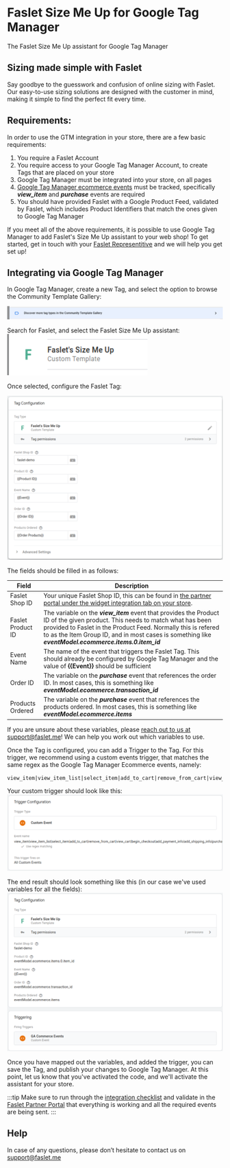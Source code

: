 # Faslet Size Me Up for Google Tag Manager
The Faslet Size Me Up assistant for Google Tag Manager

## Sizing made simple with Faslet

Say goodbye to the guesswork and confusion of online sizing with Faslet. Our easy-to-use sizing solutions are designed with the customer in mind, making it simple to find the perfect fit every time.

## Requirements:

In order to use the GTM integration in your store, there are a few basic requirements:

1. You require a Faslet Account
2. You require access to your Google Tag Manager Account, to create Tags that are placed on your store
3. Google Tag Manager must be integrated into your store, on all pages
4. [Google Tag Manager ecommerce events](https://developers.google.com/analytics/devguides/collection/ga4/ecommerce?client_type=gtm) must be tracked, specifically _**view_item**_ and _**purchase**_ events are required
5. You should have provided Faslet with a Google Product Feed, validated by Faslet, which includes Product Identifiers that match the ones given to Google Tag Manager

If you meet all of the above requirements, it is possible to use Google Tag Manager to add Faslet's Size Me Up assistant to your web shop!
To get started, get in touch with your [Faslet Representitive](sales@faslet.me) and we will help you get set up!

## Integrating via Google Tag Manager

In Google Tag Manager, create a new Tag, and select the option to browse the Community Template Gallery:

![img.png](./img/step_community.png)

Search for Faslet, and select the Faslet Size Me Up assistant:
![img.png](./img/step_search_faslet.png)

Once selected, configure the Faslet Tag:
 
![img.png](./img/step_faslet_config.png)

The fields should be filled in as follows:

| Field | Description                                                                                                                                                                                                                                                                                             |
| --- |---------------------------------------------------------------------------------------------------------------------------------------------------------------------------------------------------------------------------------------------------------------------------------------------------------|
| Faslet Shop ID | Your unique Faslet Shop ID, this can be found in [the partner portal under the widget integration tab on your store](https://portal.faslet.net/retailer).                                                                                                                                               |
| Faslet Product ID | The variable on the _**view_item**_ event that provides the Product ID of the given product. This needs to match what has been provided to Faslet in the Product Feed. Normally this is refered to as the Item Group ID, and in most cases is something like _**eventModel.ecommerce.items.0.item_id**_ |
| Event Name | The name of the event that triggers the Faslet Tag. This should already be configured by Google Tag Manager and the value of **{{Event}}** should be sufficient                                                                                                                                         |
| Order ID | The variable on the _**purchase**_ event that references the order ID. In most cases, this is something like _**eventModel.ecommerce.transaction_id**_                                                                                                                                                  |
| Products Ordered | The variable on the _**purchase**_ event that references the products ordered. In most cases, this is something like _**eventModel.ecommerce.items**_                                                                                                                                                   |

If you are unsure about these variables, please [reach out to us at support@faslet.me](mailto:support@faslet.me)! We can help you work out which variables to use.

Once the Tag is configured, you can add a Trigger to the Tag. For this trigger, we recommend using a custom events trigger, that matches the same regex as the Google Tag Manager Ecommerce events, namely:
```regexp
view_item|view_item_list|select_item|add_to_cart|remove_from_cart|view_cart|begin_checkout|add_payment_info|add_shipping_info|purchase
```

Your custom trigger should look like this:
![img.png](./img/step_custom_trigger.png)

The end result should look something like this (in our case we've used variables for all the fields):
![img.png](./img/step_complete_tag.png)

Once you have mapped out the variables, and added the trigger, you can save the Tag, and publish your changes to Google Tag Manager. 
At this point, let us know that you've activated the code, and we'll activate the assistant for your store.

:::tip
Make sure to run through the [integration checklist](/docs/widget/integration-checklist) and validate in the [Faslet Partner Portal](https://portal.faslet.net) that everything is working and all the required events are being sent.
:::

## Help

In case of any questions, please don’t hesitate to contact us on support@faslet.me